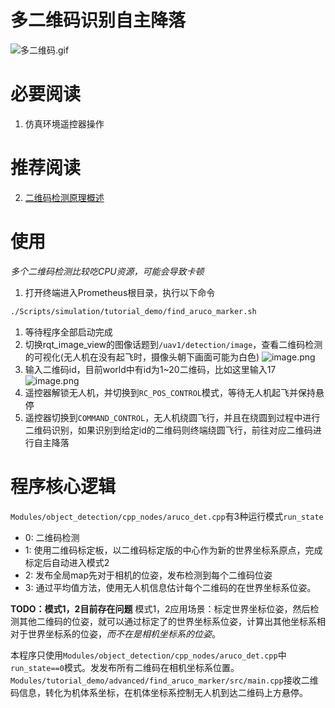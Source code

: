 # 多二维码识别自主降落
![多二维码.gif](https://qiniu.md.amovlab.com/img/m/202206/20220606/1130165150895711620857856.gif)
# 必要阅读
1. 仿真环境遥控器操作

# 推荐阅读
2. [二维码检测原理概述](https://github.com/amov-lab/Prometheus/wiki/Prometheus%E7%9B%AE%E6%A0%87%E6%A3%80%E6%B5%8B%E7%AE%97%E6%B3%95-%E4%BA%8C%E7%BB%B4%E7%A0%81%E6%A3%80%E6%B5%8B)

# 使用
_多个二维码检测比较吃CPU资源，可能会导致卡顿_
1. 打开终端进入Prometheus根目录，执行以下命令
```bash
./Scripts/simulation/tutorial_demo/find_aruco_marker.sh
```
1. 等待程序全部启动完成
3. 切换rqt_image_view的图像话题到`/uav1/detection/image`，查看二维码检测的可视化(无人机在没有起飞时，摄像头朝下画面可能为白色)
![image.png](https://qiniu.md.amovlab.com/img/m/202206/20220616/1807212716561216578158592.png)
4. 输入二维码id，目前world中有id为1~20二维码，比如这里输入17
![image.png](https://qiniu.md.amovlab.com/img/m/202206/20220616/1809113174931085385433088.png)
4. 遥控器解锁无人机，并切换到`RC_POS_CONTROL`模式，等待无人机起飞并保持悬停
5. 遥控器切换到`COMMAND_CONTROL`，无人机绕圆飞行，并且在绕圆到过程中进行二维码识别，如果识别到给定id的二维码则终端绕圆飞行，前往对应二维码进行自主降落

# 程序核心逻辑
`Modules/object_detection/cpp_nodes/aruco_det.cpp`有3种运行模式`run_state`
- 0: 二维码检测
- 1: 使用二维码标定板，以二维码标定版的中心作为新的世界坐标系原点，完成标定后自动进入模式2
- 2: 发布全局map先对于相机的位姿，发布检测到每个二维码位姿
- 3: 通过平均值方法，使用无人机信息估计每个二维码的在世界坐标系位姿。

__TODO：模式1，2目前存在问题__
模式1，2应用场景：标定世界坐标位姿，然后检测其他二维码的位姿，就可以通过标定了的世界坐标系位姿，计算出其他坐标系相对于世界坐标系的位姿，_而不在是相机坐标系的位姿_。

本程序只使用`Modules/object_detection/cpp_nodes/aruco_det.cpp`中`run_state==0`模式。发发布所有二维码在相机坐标系位置。`Modules/tutorial_demo/advanced/find_aruco_marker/src/main.cpp`接收二维码信息，转化为机体系坐标，在机体坐标系控制无人机到达二维码上方悬停。



